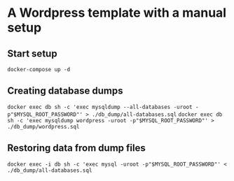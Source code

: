 # A Wordpress template with a manual setup


## Start setup
`
docker-compose up -d
`

## Creating database dumps
`docker exec db sh -c 'exec mysqldump --all-databases -uroot -p"$MYSQL_ROOT_PASSWORD"' > ./db_dump/all-databases.sql`
`docker exec db sh -c 'exec mysqldump wordpress -uroot -p"$MYSQL_ROOT_PASSWORD"' > ./db_dump/wordpress.sql`

## Restoring data from dump files
`docker exec -i db sh -c 'exec mysql -uroot -p"$MYSQL_ROOT_PASSWORD"' < ./db_dump/all-databases.sql`
